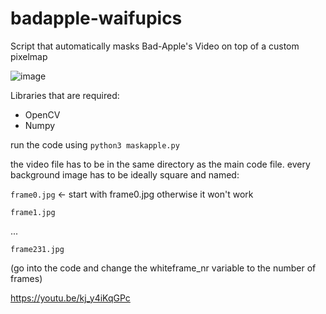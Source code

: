 # badapple-waifupics
Script that automatically masks Bad-Apple's Video on top of a custom pixelmap

![image](https://user-images.githubusercontent.com/53939068/145458249-ed65a817-27bd-4891-9088-22790642e755.png)


Libraries that are required:
- OpenCV 
- Numpy

run the code using
`python3 maskapple.py`

the video file has to be in the same directory as the main code file.
every background image has to be ideally square and named:

`frame0.jpg`   <- start with frame0.jpg otherwise it won't work

`frame1.jpg`

...

`frame231.jpg`


(go into the code and change the whiteframe_nr variable to the number of frames)

https://youtu.be/kj_y4iKqGPc

